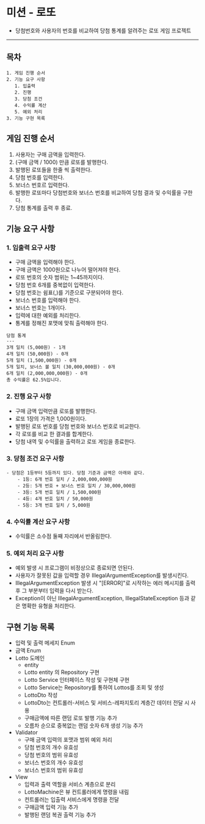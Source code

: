 # 미션 - 로또
- 당첨번호와 사용자의 번호를 비교하여 당첨 통계를 알려주는 로또 게임 프로젝트

---

## 목차
~~~
1. 게임 진행 순서
2. 기능 요구 사항
   1. 입출력
   2. 진행
   3. 당첨 조건
   4. 수익률 계산
   5. 예외 처리
3. 기능 구현 목록
~~~

## 게임 진행 순서
1. 사용자는 구매 금액을 입력한다.
2. (구매 금액 / 1000) 만큼 로또를 발행한다.
3. 발행된 로또들을 한줄 씩 출력한다.
4. 당첨 번호를 입력한다.
5. 보너스 번호르 입력한다.
7. 발행한 로또마다 당첨번호와 보너스 번호를 비교하여 당첨 결과 및 수익률을 구한다.
8. 당첨 통계를 출력 후 종료.

## 기능 요구 사항
### 1. 입출력 요구 사항
- 구매 금액을 입력해야 한다.
- 구매 금액은 1000원으로 나누어 떨어져야 한다.
- 로또 번호의 숫자 범위는 1~45까지이다.
- 당첨 번호 6개를 중복없이 입력한다.
- 당첨 번호는 쉼표(,)를 기준으로 구분되어야 한다.
- 보너스 번호를 입력해야 한다.
- 보너스 번호는 1개이다.
- 입력에 대한 예외를 처리한다.
- 통계를 정해진 포맷에 맞춰 출력해야 한다.
~~~ 
당첨 통계
---
3개 일치 (5,000원) - 1개
4개 일치 (50,000원) - 0개
5개 일치 (1,500,000원) - 0개
5개 일치, 보너스 볼 일치 (30,000,000원) - 0개
6개 일치 (2,000,000,000원) - 0개
총 수익률은 62.5%입니다.
~~~

### 2. 진행 요구 사항
- 구매 금액 입력만큼 로또를 발행한다.
- 로또 1장의 가격은 1,000원이다.
- 발행된 로또 번호를 당첨 번호와 보너스 번호로 비교한다.
- 각 로또를 비교 한 결과를 합계한다.
- 당첨 내역 및 수익률을 출력하고 로또 게임을 종료한다.

### 3. 당첨 조건 요구 사항
~~~
- 당첨은 1등부터 5등까지 있다. 당첨 기준과 금액은 아래와 같다.
    - 1등: 6개 번호 일치 / 2,000,000,000원
    - 2등: 5개 번호 + 보너스 번호 일치 / 30,000,000원
    - 3등: 5개 번호 일치 / 1,500,000원
    - 4등: 4개 번호 일치 / 50,000원
    - 5등: 3개 번호 일치 / 5,000원
~~~

### 4. 수익률 계산 요구 사항
- 수익률은 소수점 둘째 자리에서 반올림한다.

### 5. 예외 처리 요구 사항
- 예외 발생 시 프로그램이 비정상으로 종료되면 안된다.
- 사용자가 잘못된 값을 입력할 경우 IllegalArgumentException를 발생시킨다.
- IllegalArgumentException 발생 시 "[ERROR]"로 시작하는 에러 메시지를 출력 후 그 부분부터 입력을 다시 받는다.
- Exception이 아닌 IllegalArgumentException, IllegalStateException 등과 같은 명확한 유형을 처리한다.

## 구현 기능 목록
- 입력 및 출력 메세지 Enum
- 금액 Enum
- Lotto 도메인
  - entity
  - Lotto entity 의 Repository 구현
  - Lotto Service 인터페이스 작성 및 구현체 구현
  - Lotto Service는 Repository를 통하여 Lottos를 조회 및 생성
  - LottoDto 작성
  - LottoDto는 컨트롤러-서비스 및 서비스-레파지토리 계층간 데이터 전달 시 사용
  - 구매금액에 따른 랜덤 로또 발행 기능 추가
  - 오름차 순으로 중복없는 랜덤 숫자 6개 생성 기능 추가
- Validator 
  - 구매 금액 입력의 포맷과 범위 예외 처리
  - 당첨 번호의 개수 유효성
  - 당첨 번호의 범위 유효성
  - 보너스 번호의 개수 유효성
  - 보너스 번호의 범위 유효성
- View
  - 입력과 출력 역할을 서비스 계층으로 분리
  - LottoMachine은 뷰 컨트롤러에게 명령을 내림
  - 컨트롤러는 입출력 서비스에게 명령을 전달
  - 구매금액 입력 기능 추가
  - 발행된 랜덤 복권 출력 기능 추가

  